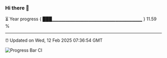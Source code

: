 ### Hi there 👋

⏳ Year progress { ███▁▁▁▁▁▁▁▁▁▁▁▁▁▁▁▁▁▁▁▁▁▁▁▁▁▁▁ } 11.59 %

---

⏰ Updated on Wed, 12 Feb 2025 07:36:54 GMT

![Progress Bar CI](https://github.com/IshwaranRudhara/GIT-ACTION/workflows/Progress%20Bar%20CI/badge.svg)
